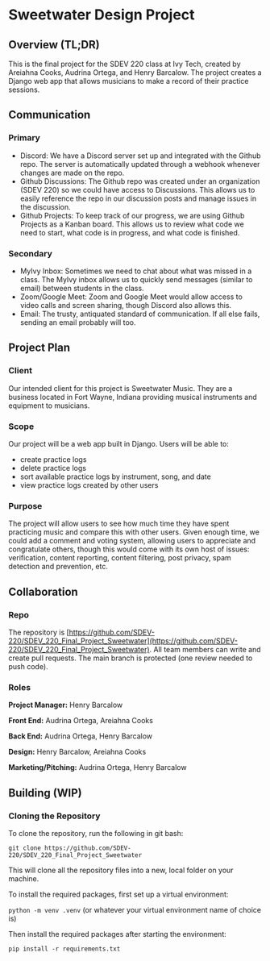 # Sweetwater Design Project
## Overview (TL;DR)
This is the final project for the SDEV 220 class at Ivy Tech, created by Areiahna Cooks, Audrina Ortega, and Henry Barcalow.
The project creates a Django web app that allows musicians to make a record of their practice sessions.

## Communication
### Primary
- Discord: We have a Discord server set up and integrated with the Github repo. The server is automatically
  updated through a webhook whenever changes are made on the repo.
- Github Discussions: The Github repo was created under an organization (SDEV 220) so we could have access to
  Discussions. This allows us to easily reference the repo in our discussion posts and manage issues in the discussion.
- Github Projects: To keep track of our progress, we are using Github Projects as a Kanban board. This allows us
  to review what code we need to start, what code is in progress, and what code is finished.

### Secondary
- MyIvy Inbox: Sometimes we need to chat about what was missed in a class. The MyIvy inbox allows us to quickly
  send messages (similar to email) between students in the class.
- Zoom/Google Meet: Zoom and Google Meet would allow access to video calls and screen sharing, though Discord
  also allows this.
- Email: The trusty, antiquated standard of communication. If all else fails, sending an email probably will too.

## Project Plan
### Client
Our intended client for this project is Sweetwater Music. They are a business located in Fort Wayne, Indiana
providing musical instruments and equipment to musicians.

### Scope
Our project will be a web app built in Django. Users will be able to:
- create practice logs
- delete practice logs
- sort available practice logs by instrument, song, and date
- view practice logs created by other users

### Purpose
The project will allow users to see how much time they have spent practicing music and compare this with other users.
Given enough time, we could add a comment and voting system, allowing users to appreciate and congratulate others,
though this would come with its own host of issues: verification, content reporting, content filtering, post privacy,
spam detection and prevention, etc.

## Collaboration
### Repo
The repository is [https://github.com/SDEV-220/SDEV_220_Final_Project_Sweetwater](https://github.com/SDEV-220/SDEV_220_Final_Project_Sweetwater).
All team members can write and create pull requests. The main branch is protected (one review needed to push code).

### Roles
**Project Manager:** Henry Barcalow

**Front End:** Audrina Ortega, Areiahna Cooks

**Back End:** Audrina Ortega, Henry Barcalow

**Design:** Henry Barcalow, Areiahna Cooks

**Marketing/Pitching:** Audrina Ortega, Henry Barcalow

## Building (WIP)
### Cloning the Repository
To clone the repository, run the following in git bash:

`git clone https://github.com/SDEV-220/SDEV_220_Final_Project_Sweetwater`

This will clone all the repository files into a new, local folder on your machine.

To install the required packages, first set up a virtual environment:

`python -m venv .venv` (or whatever your virtual environment name of choice is)

Then install the required packages after starting the environment:

`pip install -r requirements.txt`
